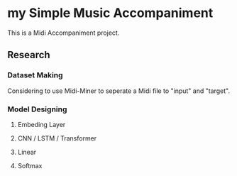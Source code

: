 # my Simple Music Accompaniment

This is a Midi Accompaniment project.

## Research

### Dataset Making

Considering to use Midi-Miner to seperate a Midi file to "input" and "target".

### Model Designing

1. Embeding Layer

2. CNN / LSTM / Transformer

3. Linear

4. Softmax
